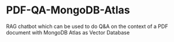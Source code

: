# PDF-QA-MongoDB-Atlas
RAG chatbot which can be used to do Q&amp;A on the context of a PDF document with MongoDB Atlas as Vector Database
